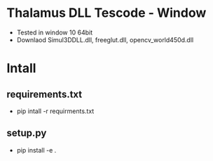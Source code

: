 # Thalamus DLL Tescode - Window
 - Tested in window 10 64bit
 - Downlaod  Simul3DDLL.dll, freeglut.dll, opencv_world450d.dll
 
# Intall
## requirements.txt
  - pip intall -r requirments.txt
## setup.py
  - pip install -e .